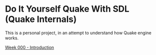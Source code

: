 # Do It Yourself Quake With SDL (Quake Internals)
This is a personal project, in an attempt to understand how Quake engine works.  

[Week 000 - Introduction](./Quake/Week000/notes/README.md)  

